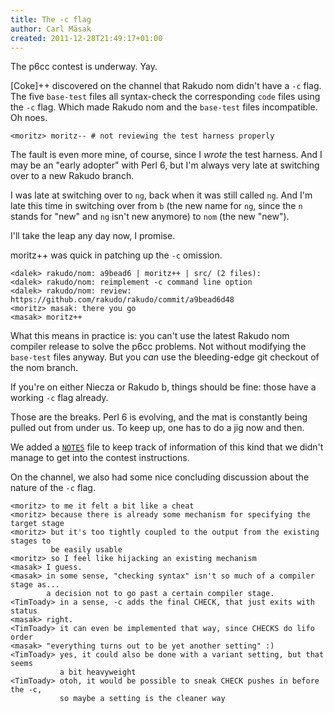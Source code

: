 ```yaml
---
title: The -c flag
author: Carl Mäsak
created: 2011-12-28T21:49:17+01:00
---
```

The p6cc contest is underway. Yay.

\[Coke]++ discovered on the channel that Rakudo nom didn't have a `-c` flag. The five `base-test` files all syntax-check the corresponding `code` files using the `-c` flag. Which made Rakudo nom and the `base-test` files incompatible. Oh noes.

    <moritz> moritz-- # not reviewing the test harness properly

The fault is even more mine, of course, since I *wrote* the test harness. And I may be an "early adopter" with Perl 6, but I'm always very late at switching over to a new Rakudo branch.

I was late at switching over to `ng`, back when it was still called `ng`. And I'm late this time in switching over from `b` (the new name for `ng`, since the `n` stands for "new" and `ng` isn't new anymore) to `nom` (the new "new").

I'll take the leap any day now, I promise.

moritz++ was quick in patching up the `-c` omission.

    <dalek> rakudo/nom: a9bead6 | moritz++ | src/ (2 files):
    <dalek> rakudo/nom: reimplement -c command line option
    <dalek> rakudo/nom: review: https://github.com/rakudo/rakudo/commit/a9bead6d48
    <moritz> masak: there you go
    <masak> moritz++

What this means in practice is: you can't use the latest Rakudo nom compiler release to solve the p6cc problems. Not without modifying the `base-test` files anyway. But you *can* use the bleeding-edge git checkout of the nom branch.

If you're on either Niecza or Rakudo b, things should be fine: those have a working `-c` flag already.

Those are the breaks. Perl 6 is evolving, and the mat is constantly being pulled out from under us. To keep up, one has to do a jig now and then.

We added a [`NOTES`](http://strangelyconsistent.org/p6cc2011/NOTES) file to keep track of information of this kind that we didn't manage to get into the contest instructions.

On the channel, we also had some nice concluding discussion about the nature of the `-c` flag.

    <moritz> to me it felt a bit like a cheat
    <moritz> because there is already some mechanism for specifying the target stage
    <moritz> but it's too tightly coupled to the output from the existing stages to
             be easily usable
    <moritz> so I feel like hijacking an existing mechanism
    <masak> I guess.
    <masak> in some sense, "checking syntax" isn't so much of a compiler stage as...
            a decision not to go past a certain compiler stage.
    <TimToady> in a sense, -c adds the final CHECK, that just exits with status
    <masak> right.
    <TimToady> it can even be implemented that way, since CHECKS do lifo order
    <masak> "everything turns out to be yet another setting" :)
    <TimToady> yes, it could also be done with a variant setting, but that seems
               a bit heavyweight
    <TimToady> otoh, it would be possible to sneak CHECK pushes in before the -c,
               so maybe a setting is the cleaner way
